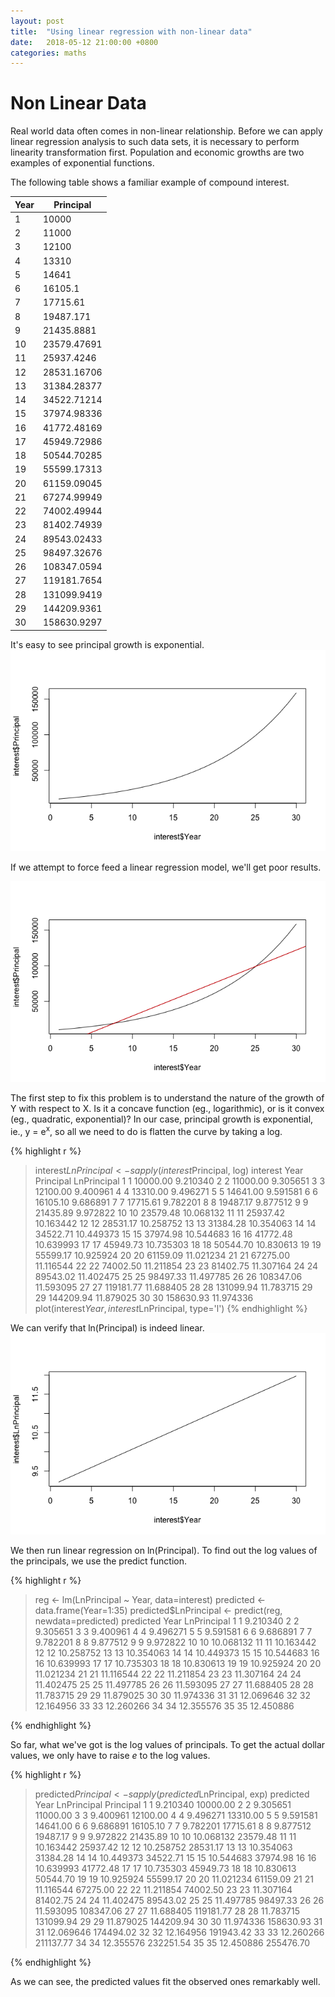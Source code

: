 ```yaml
---
layout: post
title:  "Using linear regression with non-linear data"
date:   2018-05-12 21:00:00 +0800
categories: maths
---
```

# Non Linear Data
Real world data often comes in non-linear relationship. Before we can apply linear regression analysis to such data sets, it is necessary to perform linearity transformation first. Population and economic growths are two examples of exponential functions.

The following table shows a familiar example of compound interest.

| Year | Principal  |
|------|------------|
|1     |10000       |
|2     |11000       |
|3     |12100       |
|4     |13310       |
|5     |14641       |
|6     |16105.1     |
|7     |17715.61    |
|8     |19487.171   |
|9     |21435.8881  |
|10    |23579.47691 |
|11    |25937.4246  |
|12    |28531.16706 |
|13    |31384.28377 |
|14    |34522.71214 |
|15    |37974.98336 |
|16    |41772.48169 |
|17    |45949.72986 |
|18    |50544.70285 |
|19    |55599.17313 |
|20    |61159.09045 |
|21    |67274.99949 |
|22    |74002.49944 |
|23    |81402.74939 |
|24    |89543.02433 |
|25    |98497.32676 |
|26    |108347.0594 |
|27    |119181.7654 |
|28    |131099.9419 |
|29    |144209.9361 |
|30    |158630.9297 |

It's easy to see principal growth is exponential.
![compound interest](/images/interest.png)

If we attempt to force feed a linear regression model, we'll get poor results.

![poor fit](/images/interest_abline.png)

The first step to fix this problem is to understand the nature of the growth of Y with respect to X. Is it a concave function (eg., logarithmic), or is it convex (eg., quadratic, exponential)? In our case, principal growth is exponential, ie., y = e<sup>x</sup>, so all we need to do is flatten the curve by taking a log.

{% highlight r %}
> interest$LnPrincipal <- sapply(interest$Principal, log)
> interest
   Year Principal LnPrincipal
1     1  10000.00    9.210340
2     2  11000.00    9.305651
3     3  12100.00    9.400961
4     4  13310.00    9.496271
5     5  14641.00    9.591581
6     6  16105.10    9.686891
7     7  17715.61    9.782201
8     8  19487.17    9.877512
9     9  21435.89    9.972822
10   10  23579.48   10.068132
11   11  25937.42   10.163442
12   12  28531.17   10.258752
13   13  31384.28   10.354063
14   14  34522.71   10.449373
15   15  37974.98   10.544683
16   16  41772.48   10.639993
17   17  45949.73   10.735303
18   18  50544.70   10.830613
19   19  55599.17   10.925924
20   20  61159.09   11.021234
21   21  67275.00   11.116544
22   22  74002.50   11.211854
23   23  81402.75   11.307164
24   24  89543.02   11.402475
25   25  98497.33   11.497785
26   26 108347.06   11.593095
27   27 119181.77   11.688405
28   28 131099.94   11.783715
29   29 144209.94   11.879025
30   30 158630.93   11.974336
> plot(interest$Year, interest$LnPrincipal, type='l')
{% endhighlight %}

We can verify that ln(Principal) is indeed linear.
![ln interest](/images/ln_interest.png)

We then run linear regression on ln(Principal). To find out the log values of the principals, we use the predict function.

{% highlight r %}
> reg <- lm(LnPrincipal ~ Year, data=interest)
> predicted <- data.frame(Year=1:35)
> predicted$LnPrincipal <- predict(reg, newdata=predicted)
> predicted
   Year LnPrincipal
1     1    9.210340
2     2    9.305651
3     3    9.400961
4     4    9.496271
5     5    9.591581
6     6    9.686891
7     7    9.782201
8     8    9.877512
9     9    9.972822
10   10   10.068132
11   11   10.163442
12   12   10.258752
13   13   10.354063
14   14   10.449373
15   15   10.544683
16   16   10.639993
17   17   10.735303
18   18   10.830613
19   19   10.925924
20   20   11.021234
21   21   11.116544
22   22   11.211854
23   23   11.307164
24   24   11.402475
25   25   11.497785
26   26   11.593095
27   27   11.688405
28   28   11.783715
29   29   11.879025
30   30   11.974336
31   31   12.069646
32   32   12.164956
33   33   12.260266
34   34   12.355576
35   35   12.450886
> 
{% endhighlight %}

So far, what we've got is the log values of principals. To get the actual dollar values, we only have to raise *e* to the log values.

{% highlight r %}
> predicted$Principal <- sapply(predicted$LnPrincipal, exp)
> predicted
   Year LnPrincipal Principal
1     1    9.210340  10000.00
2     2    9.305651  11000.00
3     3    9.400961  12100.00
4     4    9.496271  13310.00
5     5    9.591581  14641.00
6     6    9.686891  16105.10
7     7    9.782201  17715.61
8     8    9.877512  19487.17
9     9    9.972822  21435.89
10   10   10.068132  23579.48
11   11   10.163442  25937.42
12   12   10.258752  28531.17
13   13   10.354063  31384.28
14   14   10.449373  34522.71
15   15   10.544683  37974.98
16   16   10.639993  41772.48
17   17   10.735303  45949.73
18   18   10.830613  50544.70
19   19   10.925924  55599.17
20   20   11.021234  61159.09
21   21   11.116544  67275.00
22   22   11.211854  74002.50
23   23   11.307164  81402.75
24   24   11.402475  89543.02
25   25   11.497785  98497.33
26   26   11.593095 108347.06
27   27   11.688405 119181.77
28   28   11.783715 131099.94
29   29   11.879025 144209.94
30   30   11.974336 158630.93
31   31   12.069646 174494.02
32   32   12.164956 191943.42
33   33   12.260266 211137.77
34   34   12.355576 232251.54
35   35   12.450886 255476.70
> 
{% endhighlight %}

As we can see, the predicted values fit the observed ones remarkably well.

